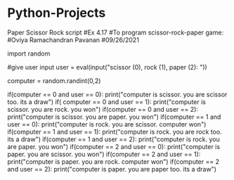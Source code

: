 # Python-Projects
Paper Scissor Rock script
#Ex 4.17
#To program scissor-rock-paper game:
#Oviya Ramachandran Pavanan
#09/26/2021

import random

#give user input
user = eval(input("scissor (0), rock (1), paper (2): "))

computer = random.randint(0,2)

if(computer == 0 and user == 0):
    print("computer is scissor. you are scissor too. its a draw")
if( computer == 0 and user == 1):
        print("computer is scissor. you are rock. you won")
if(computer == 0 and user == 2):
    print("computer is scissor. you are paper. you won")
if(computer == 1 and user == 0):
    print("computer is rock. you are scissor. computer won")
if(computer == 1 and user == 1):
        print("computer is rock. you are rock too. its a draw")
if(computer == 1 and user == 2):
    print("computer is rock. you are paper. you won")
if(computer == 2 and user == 0):
    print("computer is paper. you are scissor. you won")
if(computer == 2 and user == 1):
    print("computer is paper. you are rock. computer won")
if(computer == 2 and user == 2):
    print("computer is paper. you are paper too. its a draw")

